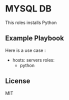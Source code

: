 MYSQL DB
=========

This roles installs Python

Example Playbook
----------------

Here is a use case :
  - hosts: servers
    roles:
      - python

License
-------

MIT
